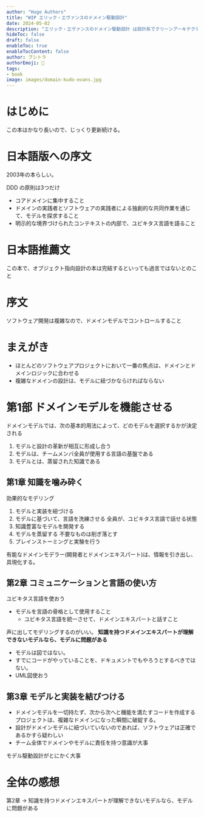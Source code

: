 ```yaml
---
author: "Hugo Authors"
title: "WIP エリック・エヴァンスのドメイン駆動設計"
date: 2024-05-02
description: "エリック・エヴァンスのドメイン駆動設計 は設計系でクリーンアーキテクチャと双角をなすと言われてる"
hideToc: false
draft: false
enableToc: true
enableTocContent: false
author: ブシトラ
authorEmoji: 🐯
tags:
- book
image: images/domain-kudo-evans.jpg
---
```


# はじめに

この本はかなり長いので、じっくり更新続ける。

# 日本語版への序文

2003年の本らしい。

DDD の原則は3つだけ

- コアドメインに集中すること
- ドメインの実践者とソフトウェアの実践者による独創的な共同作業を通じて、モデルを探求すること
- 明示的な境界づけられたコンテキストの内部で、ユビキタス言語を語ること

# 日本語推薦文

この本で、オブジェクト指向設計の本は完結するといっても過言ではないとのこと

# 序文

ソフトウェア開発は複雑なので、ドメインモデルでコントロールすること

# まえがき

- ほとんどのソフトウェアプロジェクトにおいて一番の焦点は、ドメインとドメインロジックに合わせる
- 複雑なドメインの設計は、モデルに紐づかならければならない

# 第1部 ドメインモデルを機能させる

ドメインモデルでは、次の基本的用法によって、どのモデルを選択するかが決定される

1. モデルと設計の革新が相互に形成し合う
2. モデルは、チームメンバ全員が使用する言語の基盤である
3. モデルとは、蒸留された知識である

## 第1章 知識を噛み砕く

効果的なモデリング

1. モデルと実装を紐づける
2. モデルに基づいて、言語を洗練させる
全員が、ユビキタス言語で話せる状態
3. 知識豊富なモデルを開発する
4. モデルを蒸留する
不要なものは削ぎ落とす
5. ブレインストーミングと実験を行う

有能なドメインモデラー(開発者とドメインエキスパート)は、情報を引き出し、具現化する。

## 第2章 コミュニケーションと言語の使い方

ユビキタス言語を使おう

- モデルを言語の骨格として使用すること
  - ユビキタス言語を統一させて、ドメインエキスパートと話すこと

声に出してモデリングするのがいい。
**知識を持つドメインエキスパートが理解できないモデルなら、モデルに問題がある**

- モデルは図ではない。
- すでにコードがやっていることを、ドキュメントでもやろうとするべきではない。
- UML図使おう

## 第3章 モデルと実装を結びつける

- ドメインモデルを一切持たず、次から次へと機能を満たすコードを作成するプロジェクトは、複雑なドメインになった瞬間に破綻する。
- 設計がドメインモデルに紐づいていないのであれば、ソフトウェアは正確であるかすら疑わしい
- チーム全体でドメインやモデルに責任を持つ意識が大事

モデル駆動設計がとにかく大事

# 全体の感想

第2章 → 知識を持つドメインエキスパートが理解できないモデルなら、モデルに問題がある